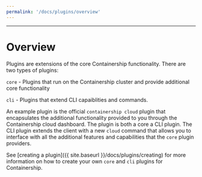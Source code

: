 ```yaml
---
permalink: '/docs/plugins/overview'
---
```

---

# Overview

Plugins are extensions of the core Containership functionality. There are two types of plugins:

`core` - Plugins that run on the Containership cluster and provide additional core functionality

`cli` - Plugins that extend CLI capaiblities and commands.

An example plugin is the official `containership cloud` plugin that encapsulates the additional
functionality provided to you through the Containership cloud dashboard. The plugin is both a core
a CLI plugin. The CLI plugin extends the client with a new `cloud` command that allows you to interface
with all the additional features and capabilities that the `core` plugin providers.

See [creating a plugin]({{ site.baseurl }}/docs/plugins/creating) for more information on how to create
your own `core` and `cli` plugins for Containership.
